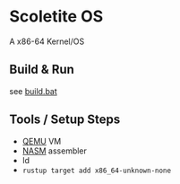 # Scoletite OS
A x86-64 Kernel/OS

## Build & Run
see [build.bat](build.bat)

## Tools / Setup Steps
- [QEMU](https://www.qemu.org) VM
- [NASM](https://www.nasm.us/) assembler
- ld
- `rustup target add x86_64-unknown-none`